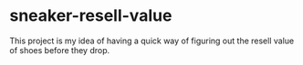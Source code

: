 # sneaker-resell-value
This project is my idea of having a quick way of figuring out the resell value of shoes before they drop. 
